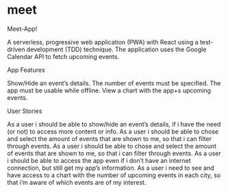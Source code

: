 # meet
Meet-App!

A serverless, progressive web application (PWA) with React using a test-driven development (TDD) technique. The application uses the Google Calendar API to fetch upcoming events.

App Features

Show/Hide an event’s details. The number of events must be specified. The app must be usable while offline. View a chart with the app+s upcoming events.

User Stories

As a user i should be able to show/hide an event’s details, if i have the need (or not) to access more content or info. As a user i should be able to chose and select the amount of events that are shown to me, so that i can filter through events. As a user i should be able to chose and select the amount of events that are shown to me, so that i can filter through events. As a user i should be able to access the app even if i don’t have an internet connection, but still get my app’s information. As a user i need to see and have access to a chart with the number of upcoming events in each city, so that i’m aware of which events are of my interest.
